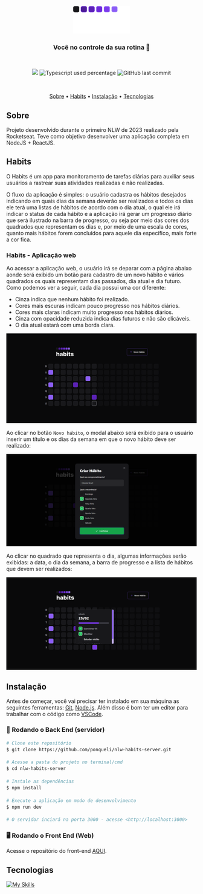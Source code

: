 <p align="center">
  <img src="github/logo.svg" alt="Logo" width="150"/>
</p>
<h3 align="center">
Você no controle da sua rotina 🚀
</h3>

<br>

<p align="center">
  <img src="https://img.shields.io/static/v1?label=nlw&message=setup&color=blueviolet&style=flat"/>
   <img alt="Typescript used percentage" src="https://img.shields.io/github/languages/top/ponqueli/nlw-habits-web?&color=blueviolet&style=flat"
  />
  <img alt="GitHub last commit" src="https://img.shields.io/github/last-commit/ponqueli/nlw-habits-web?&color=blueviolet&style=flat">
</p>
<br>

<p align="center">
  <a href="#sobre">Sobre</a> •
  <a href="#habits">Habits</a> •
  <a href="#instalação">Instalação</a> •
  <a href="#tecnologias">Tecnologias</a> 
</p>

## Sobre

Projeto desenvolvido durante o primeiro NLW de 2023 realizado pela Rocketseat. Teve como objetivo desenvolver uma aplicação completa em NodeJS + ReactJS.

## Habits

O Habits é um app para monitoramento de tarefas diárias para auxiliar seus usuários a rastrear suas atividades realizadas e não realizadas.

O fluxo da aplicação é simples: o usuário cadastra os hábitos desejados indicando em quais dias da semana deverão ser realizados e todos os dias ele terá uma listas de hábitos de acordo com o dia atual, o qual ele irá indicar o status de cada hábito e a aplicação irá gerar um progresso diário que será ilustrado na barra de progresso, ou seja por meio das cores dos quadrados que representam os dias e, por meio de uma escala de cores, quanto mais hábitos forem concluídos para aquele dia específico, mais forte a cor fica.

### Habits - Aplicação web

Ao acessar a aplicação web, o usuário irá se deparar com a página abaixo aonde será exibido um botão para cadastro de um novo hábito e vários quadrados os quais representam dias passados, dia atual e dia futuro. Como podemos ver a seguir, cada dia possui uma cor diferente:

- Cinza indica que nenhum hábito foi realizado.
- Cores mais escuras indicam pouco progresso nos hábitos diários.
- Cores mais claras indicam muito progresso nos hábitos diários.
- Cinza com opacidade reduzida indica dias futuros e não são clicáveis.
- O dia atual estará com uma borda clara.

![Home](github/home.png)

Ao clicar no botão `Novo hábito`, o modal abaixo será exibido para o usuário inserir um título e os dias da semana em que o novo hábito deve ser realizado:

![Alt text](github/modal.png)

Ao clicar no quadrado que representa o dia, algumas informações serão exibidas: a data, o dia da semana, a barra de progresso e a lista de hábitos que devem ser realizados:

![Alt text](github/popOverDetail.png)

## Instalação

Antes de começar, você vai precisar ter instalado em sua máquina as seguintes ferramentas:
[Git](https://git-scm.com), [Node.js](https://nodejs.org/en/).
Além disso é bom ter um editor para trabalhar com o código como [VSCode](https://code.visualstudio.com/).

### 🎲 Rodando o Back End (servidor)

```bash
# Clone este repositório
$ git clone https://github.com/ponqueli/nlw-habits-server.git

# Acesse a pasta do projeto no terminal/cmd
$ cd nlw-habits-server

# Instale as dependências
$ npm install

# Execute a aplicação em modo de desenvolvimento
$ npm run dev

# O servidor inciará na porta 3000 - acesse <http://localhost:3000>
```

### 🖥️ Rodando o Front End (Web)
Acesse o repositório do front-end [AQUI](https://github.com/ponqueli/nlw-habits-web).


## Tecnologias

[![My Skills](https://skillicons.dev/icons?i=react,nodejs,prisma,sqlite,tailwindcss,ts)](https://skillicons.dev)

</div>